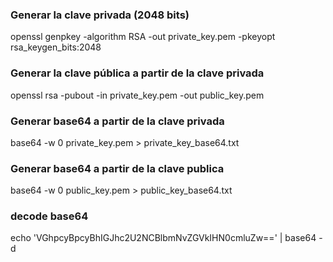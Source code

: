 ### Generar la clave privada (2048 bits)
openssl genpkey -algorithm RSA -out private_key.pem -pkeyopt rsa_keygen_bits:2048

### Generar la clave pública a partir de la clave privada
openssl rsa -pubout -in private_key.pem -out public_key.pem

### Generar base64 a partir de la clave privada
base64 -w 0 private_key.pem > private_key_base64.txt

### Generar base64 a partir de la clave publica
base64 -w 0 public_key.pem > public_key_base64.txt

### decode base64
echo 'VGhpcyBpcyBhIGJhc2U2NCBlbmNvZGVkIHN0cmluZw==' | base64 -d
